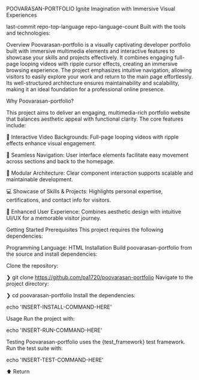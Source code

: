 POOVARASAN-PORTFOLIO
Ignite Imagination with Immersive Visual Experiences

last-commit repo-top-language repo-language-count
Built with the tools and technologies:

Overview
Poovarasan-portfolio is a visually captivating developer portfolio built with immersive multimedia elements and interactive features to showcase your skills and projects effectively. It combines engaging full-page looping videos with ripple cursor effects, creating an immersive browsing experience. The project emphasizes intuitive navigation, allowing visitors to easily explore your work and return to the main page effortlessly. Its well-structured architecture ensures maintainability and scalability, making it an ideal foundation for a professional online presence.

Why Poovarasan-portfolio?

This project aims to deliver an engaging, multimedia-rich portfolio website that balances aesthetic appeal with functional clarity. The core features include:

🎨 Interactive Video Backgrounds: Full-page looping videos with ripple effects enhance visual engagement.

🚀 Seamless Navigation: User interface elements facilitate easy movement across sections and back to the homepage.

🧩 Modular Architecture: Clear component interaction supports scalable and maintainable development.

💻 Showcase of Skills & Projects: Highlights personal expertise, certifications, and contact info for visitors.

🌟 Enhanced User Experience: Combines aesthetic design with intuitive UI/UX for a memorable visitor journey.

Getting Started
Prerequisites
This project requires the following dependencies:

Programming Language: HTML
Installation
Build poovarasan-portfolio from the source and install dependencies:

Clone the repository:

❯ git clone https://github.com/pa1720/poovarasan-portfolio
Navigate to the project directory:

❯ cd poovarasan-portfolio
Install the dependencies:

echo 'INSERT-INSTALL-COMMAND-HERE'

Usage
Run the project with:

echo 'INSERT-RUN-COMMAND-HERE'

Testing
Poovarasan-portfolio uses the {test_framework} test framework. Run the test suite with:

echo 'INSERT-TEST-COMMAND-HERE'

⬆ Return

